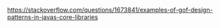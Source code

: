 
https://stackoverflow.com/questions/1673841/examples-of-gof-design-patterns-in-javas-core-libraries